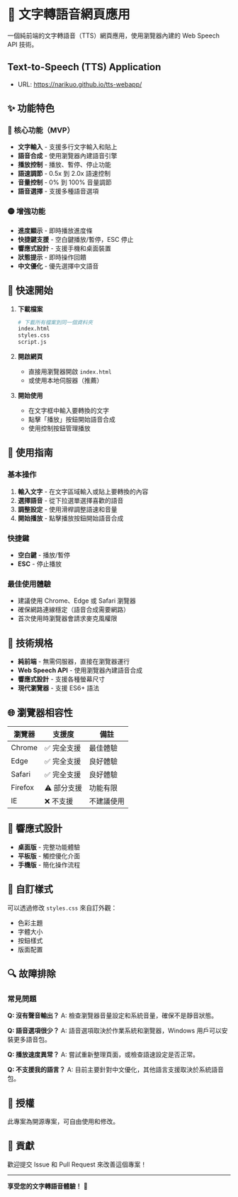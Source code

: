 # 🎤 文字轉語音網頁應用

一個純前端的文字轉語音（TTS）網頁應用，使用瀏覽器內建的 Web Speech API 技術。

## Text-to-Speech (TTS) Application
 - URL: https://narikuo.github.io/tts-webapp/

## ✨ 功能特色

### 🔴 核心功能（MVP）
- **文字輸入** - 支援多行文字輸入和貼上
- **語音合成** - 使用瀏覽器內建語音引擎
- **播放控制** - 播放、暫停、停止功能
- **語速調節** - 0.5x 到 2.0x 語速控制
- **音量控制** - 0% 到 100% 音量調節
- **語音選擇** - 支援多種語音選項

### 🟡 增強功能
- **進度顯示** - 即時播放進度條
- **快捷鍵支援** - 空白鍵播放/暫停，ESC 停止
- **響應式設計** - 支援手機和桌面裝置
- **狀態提示** - 即時操作回饋
- **中文優化** - 優先選擇中文語音

## 🚀 快速開始

1. **下載檔案**
   ```bash
   # 下載所有檔案到同一個資料夾
   index.html
   styles.css
   script.js
   ```

2. **開啟網頁**
   - 直接用瀏覽器開啟 `index.html`
   - 或使用本地伺服器（推薦）

3. **開始使用**
   - 在文字框中輸入要轉換的文字
   - 點擊「播放」按鈕開始語音合成
   - 使用控制按鈕管理播放

## 🎯 使用指南

### 基本操作
1. **輸入文字** - 在文字區域輸入或貼上要轉換的內容
2. **選擇語音** - 從下拉選單選擇喜歡的語音
3. **調整設定** - 使用滑桿調整語速和音量
4. **開始播放** - 點擊播放按鈕開始語音合成

### 快捷鍵
- **空白鍵** - 播放/暫停
- **ESC** - 停止播放

### 最佳使用體驗
- 建議使用 Chrome、Edge 或 Safari 瀏覽器
- 確保網路連線穩定（語音合成需要網路）
- 首次使用時瀏覽器會請求麥克風權限

## 🔧 技術規格

- **純前端** - 無需伺服器，直接在瀏覽器運行
- **Web Speech API** - 使用瀏覽器內建語音合成
- **響應式設計** - 支援各種螢幕尺寸
- **現代瀏覽器** - 支援 ES6+ 語法

## 🌐 瀏覽器相容性

| 瀏覽器 | 支援度 | 備註 |
|--------|--------|------|
| Chrome | ✅ 完全支援 | 最佳體驗 |
| Edge | ✅ 完全支援 | 良好體驗 |
| Safari | ✅ 完全支援 | 良好體驗 |
| Firefox | ⚠️ 部分支援 | 功能有限 |
| IE | ❌ 不支援 | 不建議使用 |

## 📱 響應式設計

- **桌面版** - 完整功能體驗
- **平板版** - 觸控優化介面
- **手機版** - 簡化操作流程

## 🎨 自訂樣式

可以透過修改 `styles.css` 來自訂外觀：
- 色彩主題
- 字體大小
- 按鈕樣式
- 版面配置

## 🔍 故障排除

### 常見問題

**Q: 沒有聲音輸出？**
A: 檢查瀏覽器音量設定和系統音量，確保不是靜音狀態。

**Q: 語音選項很少？**
A: 語音選項取決於作業系統和瀏覽器，Windows 用戶可以安裝更多語音包。

**Q: 播放速度異常？**
A: 嘗試重新整理頁面，或檢查語速設定是否正常。

**Q: 不支援我的語言？**
A: 目前主要針對中文優化，其他語言支援取決於系統語音包。

## 📄 授權

此專案為開源專案，可自由使用和修改。

## 🤝 貢獻

歡迎提交 Issue 和 Pull Request 來改善這個專案！

---

**享受您的文字轉語音體驗！** 🎉
